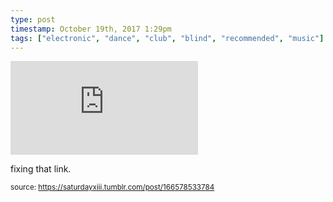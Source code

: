 ```yaml
---
type: post
timestamp: October 19th, 2017 1:29pm
tags: ["electronic", "dance", "club", "blind", "recommended", "music"]
---
```

<embed type="audio/mpeg" src="https://bandcamp.com/stream_redirect?enc=mp3-128&amp;track_id=3371878639&amp;ts=1618890940&amp;t=e438c80894c99d7f5ea9b8ff27f66d1b29bdf5fb"></embed>
                    
                                               
fixing that link.
 
                                    
                                
<small>source: https://saturdayxiii.tumblr.com/post/166578533784</small>